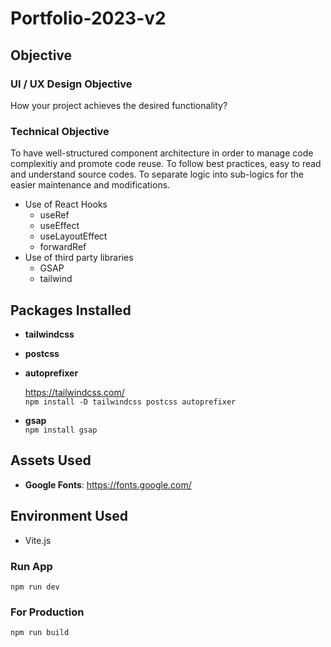 # Portfolio-2023-v2

## Objective

### UI / UX Design Objective

How your project achieves the desired functionality?

### Technical Objective

To have well-structured component architecture in order to manage code complexitiy and promote code reuse.
To follow best practices, easy to read and understand source codes.
To separate logic into sub-logics for the easier maintenance and modifications.

- Use of React Hooks
  - useRef
  - useEffect
  - useLayoutEffect
    <!-- - Control over the timing of animation -->
    <!-- - To avoid any flickering / flashing of the content (animation only starts before DOM painted) -->
  - forwardRef
- Use of third party libraries
  - GSAP
  - tailwind

## Packages Installed

- **tailwindcss**
- **postcss**
- **autoprefixer**<br />

  https://tailwindcss.com/<br />
  `npm install -D tailwindcss postcss autoprefixer`

- **gsap**<br />
  `npm install gsap`

## Assets Used

- **Google Fonts**: https://fonts.google.com/

## Environment Used

- Vite.js

### Run App

`npm run dev`

### For Production

`npm run build`
